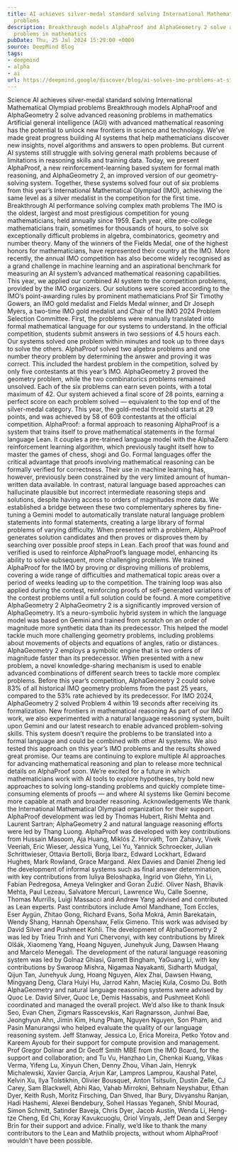 ```yaml
---
title: AI achieves silver-medal standard solving International Mathematical Olympiad
  problems
description: Breakthrough models AlphaProof and AlphaGeometry 2 solve advanced reasoning
  problems in mathematics
pubDate: Thu, 25 Jul 2024 15:29:00 +0000
source: DeepMind Blog
tags:
- deepmind
- alpha
- ai
url: https://deepmind.google/discover/blog/ai-solves-imo-problems-at-silver-medal-level/
---
```


Science
AI achieves silver-medal standard solving International Mathematical Olympiad problems
Breakthrough models AlphaProof and AlphaGeometry 2 solve advanced reasoning problems in mathematics
Artificial general intelligence (AGI) with advanced mathematical reasoning has the potential to unlock new frontiers in science and technology.
We’ve made great progress building AI systems that help mathematicians discover new insights, novel algorithms and answers to open problems. But current AI systems still struggle with solving general math problems because of limitations in reasoning skills and training data.
Today, we present AlphaProof, a new reinforcement-learning based system for formal math reasoning, and AlphaGeometry 2, an improved version of our geometry-solving system. Together, these systems solved four out of six problems from this year’s International Mathematical Olympiad (IMO), achieving the same level as a silver medalist in the competition for the first time.
Breakthrough AI performance solving complex math problems
The IMO is the oldest, largest and most prestigious competition for young mathematicians, held annually since 1959.
Each year, elite pre-college mathematicians train, sometimes for thousands of hours, to solve six exceptionally difficult problems in algebra, combinatorics, geometry and number theory. Many of the winners of the Fields Medal, one of the highest honors for mathematicians, have represented their country at the IMO.
More recently, the annual IMO competition has also become widely recognised as a grand challenge in machine learning and an aspirational benchmark for measuring an AI system’s advanced mathematical reasoning capabilities.
This year, we applied our combined AI system to the competition problems, provided by the IMO organizers. Our solutions were scored according to the IMO’s point-awarding rules by prominent mathematicians Prof Sir Timothy Gowers, an IMO gold medalist and Fields Medal winner, and Dr Joseph Myers, a two-time IMO gold medalist and Chair of the IMO 2024 Problem Selection Committee.
First, the problems were manually translated into formal mathematical language for our systems to understand. In the official competition, students submit answers in two sessions of 4.5 hours each. Our systems solved one problem within minutes and took up to three days to solve the others.
AlphaProof solved two algebra problems and one number theory problem by determining the answer and proving it was correct. This included the hardest problem in the competition, solved by only five contestants at this year’s IMO. AlphaGeometry 2 proved the geometry problem, while the two combinatorics problems remained unsolved.
Each of the six problems can earn seven points, with a total maximum of 42. Our system achieved a final score of 28 points, earning a perfect score on each problem solved — equivalent to the top end of the silver-medal category. This year, the gold-medal threshold starts at 29 points, and was achieved by 58 of 609 contestants at the official competition.
AlphaProof: a formal approach to reasoning
AlphaProof is a system that trains itself to prove mathematical statements in the formal language Lean. It couples a pre-trained language model with the AlphaZero reinforcement learning algorithm, which previously taught itself how to master the games of chess, shogi and Go.
Formal languages offer the critical advantage that proofs involving mathematical reasoning can be formally verified for correctness. Their use in machine learning has, however, previously been constrained by the very limited amount of human-written data available.
In contrast, natural language based approaches can hallucinate plausible but incorrect intermediate reasoning steps and solutions, despite having access to orders of magnitudes more data. We established a bridge between these two complementary spheres by fine-tuning a Gemini model to automatically translate natural language problem statements into formal statements, creating a large library of formal problems of varying difficulty.
When presented with a problem, AlphaProof generates solution candidates and then proves or disproves them by searching over possible proof steps in Lean. Each proof that was found and verified is used to reinforce AlphaProof’s language model, enhancing its ability to solve subsequent, more challenging problems.
We trained AlphaProof for the IMO by proving or disproving millions of problems, covering a wide range of difficulties and mathematical topic areas over a period of weeks leading up to the competition. The training loop was also applied during the contest, reinforcing proofs of self-generated variations of the contest problems until a full solution could be found.
A more competitive AlphaGeometry 2
AlphaGeometry 2 is a significantly improved version of AlphaGeometry. It’s a neuro-symbolic hybrid system in which the language model was based on Gemini and trained from scratch on an order of magnitude more synthetic data than its predecessor. This helped the model tackle much more challenging geometry problems, including problems about movements of objects and equations of angles, ratio or distances.
AlphaGeometry 2 employs a symbolic engine that is two orders of magnitude faster than its predecessor. When presented with a new problem, a novel knowledge-sharing mechanism is used to enable advanced combinations of different search trees to tackle more complex problems.
Before this year’s competition, AlphaGeometry 2 could solve 83% of all historical IMO geometry problems from the past 25 years, compared to the 53% rate achieved by its predecessor. For IMO 2024, AlphaGeometry 2 solved Problem 4 within 19 seconds after receiving its formalization.
New frontiers in mathematical reasoning
As part of our IMO work, we also experimented with a natural language reasoning system, built upon Gemini and our latest research to enable advanced problem-solving skills. This system doesn’t require the problems to be translated into a formal language and could be combined with other AI systems. We also tested this approach on this year’s IMO problems and the results showed great promise.
Our teams are continuing to explore multiple AI approaches for advancing mathematical reasoning and plan to release more technical details on AlphaProof soon.
We’re excited for a future in which mathematicians work with AI tools to explore hypotheses, try bold new approaches to solving long-standing problems and quickly complete time-consuming elements of proofs — and where AI systems like Gemini become more capable at math and broader reasoning.
Acknowledgements
We thank the International Mathematical Olympiad organization for their support.
AlphaProof development was led by Thomas Hubert, Rishi Mehta and Laurent Sartran; AlphaGeometry 2 and natural language reasoning efforts were led by Thang Luong.
AlphaProof was developed with key contributions from Hussain Masoom, Aja Huang, Miklós Z. Horváth, Tom Zahavy, Vivek Veeriah, Eric Wieser, Jessica Yung, Lei Yu, Yannick Schroecker, Julian Schrittwieser, Ottavia Bertolli, Borja Ibarz, Edward Lockhart, Edward Hughes, Mark Rowland, Grace Margand. Alex Davies and Daniel Zheng led the development of informal systems such as final answer determination, with key contributions from Iuliya Beloshapka, Ingrid von Glehn, Yin Li, Fabian Pedregosa, Ameya Velingker and Goran Žužić. Oliver Nash, Bhavik Mehta, Paul Lezeau, Salvatore Mercuri, Lawrence Wu, Calle Soenne, Thomas Murrills, Luigi Massacci and Andrew Yang advised and contributed as Lean experts. Past contributors include Amol Mandhane, Tom Eccles, Eser Aygün, Zhitao Gong, Richard Evans, Soňa Mokrá, Amin Barekatain, Wendy Shang, Hannah Openshaw, Felix Gimeno. This work was advised by David Silver and Pushmeet Kohli.
The development of AlphaGeometry 2 was led by Trieu Trinh and Yuri Chervonyi, with key contributions by Mirek Olšák, Xiaomeng Yang, Hoang Nguyen, Junehyuk Jung, Dawsen Hwang and Marcelo Menegali. The development of the natural language reasoning system was led by Golnaz Ghiasi, Garrett Bingham, YaGuang Li, with key contributions by Swaroop Mishra, Nigamaa Nayakanti, Sidharth Mudgal, Qijun Tan, Junehyuk Jung, Hoang Nguyen, Alex Zhai, Dawsen Hwang, Mingyang Deng, Clara Huiyi Hu, Jarrod Kahn, Maciej Kula, Cosmo Du. Both AlphaGeometry and natural language reasoning systems were advised by Quoc Le.
David Silver, Quoc Le, Demis Hassabis, and Pushmeet Kohli coordinated and managed the overall project.
We’d also like to thank Insuk Seo, Evan Chen, Zigmars Rasscevskis, Kari Ragnarsson, Junhwi Bae, Jeonghyun Ahn, Jimin Kim, Hung Pham, Nguyen Nguyen, Son Pham, and Pasin Manurangsi who helped evaluate the quality of our language reasoning system. Jeff Stanway, Jessica Lo, Erica Moreira, Petko Yotov and Kareem Ayoub for their support for compute provision and management. Prof Gregor Dolinar and Dr Geoff Smith MBE from the IMO Board, for the support and collaboration; and Tu Vu, Hanzhao Lin, Chenkai Kuang, Vikas Verma, Yifeng Lu, Xinyun Chen, Denny Zhou, Vihan Jain, Henryk Michalewski, Xavier Garcia, Arjun Kar, Lampros Lamprou, Kaushal Patel, Kelvin Xu, Ilya Tolstikhin, Olivier Bousquet, Anton Tsitsulin, Dustin Zelle, CJ Carey, Sam Blackwell, Abhi Rao, Vahab Mirrokni, Behnam Neyshabur, Ethan Dyer, Keith Rush, Moritz Firsching, Dan Shved, Ihar Bury, Divyanshu Ranjan, Hadi Hashemi, Alexei Bendebury, Soheil Hassas Yeganeh, Shibl Mourad, Simon Schmitt, Satinder Baveja, Chris Dyer, Jacob Austin, Wenda Li, Heng-tze Cheng, Ed Chi, Koray Kavukcuoglu, Oriol Vinyals, Jeff Dean and Sergey Brin for their support and advice.
Finally, we’d like to thank the many contributors to the Lean and Mathlib projects, without whom AlphaProof wouldn’t have been possible.
